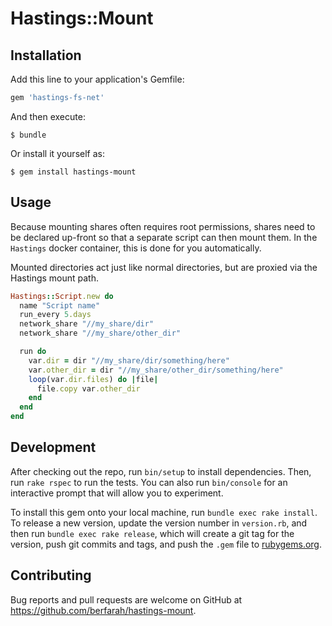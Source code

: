 # Hastings::Mount

## Installation

Add this line to your application's Gemfile:

```ruby
gem 'hastings-fs-net'
```

And then execute:

    $ bundle

Or install it yourself as:

    $ gem install hastings-mount

## Usage

Because mounting shares often requires root permissions, shares need to be declared up-front so that
a separate script can then mount them. In the `Hastings` docker container, this is done for you
automatically.

Mounted directories act just like normal directories, but are proxied via the Hastings mount path.

```ruby
Hastings::Script.new do
  name "Script name"
  run_every 5.days
  network_share "//my_share/dir"
  network_share "//my_share/other_dir"

  run do
    var.dir = dir "//my_share/dir/something/here"
    var.other_dir = dir "//my_share/other_dir/something/here"
    loop(var.dir.files) do |file|
      file.copy var.other_dir
    end
  end
end
```

## Development

After checking out the repo, run `bin/setup` to install dependencies. Then, run `rake rspec` to run the tests. You can also run `bin/console` for an interactive prompt that will allow you to experiment.

To install this gem onto your local machine, run `bundle exec rake install`. To release a new version, update the version number in `version.rb`, and then run `bundle exec rake release`, which will create a git tag for the version, push git commits and tags, and push the `.gem` file to [rubygems.org](https://rubygems.org).

## Contributing

Bug reports and pull requests are welcome on GitHub at https://github.com/berfarah/hastings-mount.
